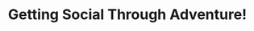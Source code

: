 ---
layout: interior
title: Getting Social Through Adventure!
speaker: Elizabeth Hotaling
permalink: elizabeth-hotaling
image: img/20160129/elizabeth_hotaling.jpg
event: 20160129
video: MUwnw8pd65U
favorite: I believe a place is only as good as the people in it, and I've enjoyed the people of Wichita most (and I like that there's no traffic).
about: Elizabeth’s background in Sales and Marketing, Human Resources, and Event Planning has lead her to the best job ever, Co-founder of Adventurous Babes Society. She loves trying new things and binge watching Netflix.
twitter: 
facebook: elizabeth.b.hotaling
instagram: 
linkedin: 
website: 
email: e.hotaling64@gmail.com
telephone: 
---